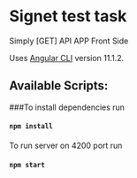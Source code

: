 # Signet test task

Simply [GET] API APP Front Side

Uses [Angular CLI](https://github.com/angular/angular-cli) version 11.1.2.

## Available Scripts:

###To install dependencies run

#### `npm install`

To run server on 4200 port run

#### `npm start`
